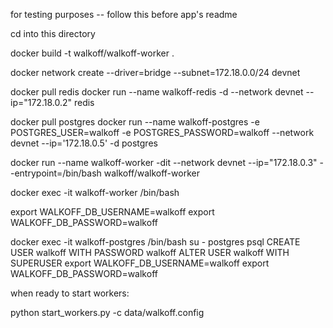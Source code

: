 for testing purposes -- follow this before app's readme

cd into this directory

docker build -t walkoff/walkoff-worker .

docker network create --driver=bridge --subnet=172.18.0.0/24 devnet

docker pull redis
docker run --name walkoff-redis -d --network devnet --ip="172.18.0.2" redis

docker pull postgres
docker run --name walkoff-postgres -e POSTGRES_USER=walkoff -e POSTGRES_PASSWORD=walkoff --network devnet --ip='172.18.0.5' -d postgres

docker run --name walkoff-worker -dit --network devnet --ip="172.18.0.3" --entrypoint=/bin/bash walkoff/walkoff-worker

docker exec -it walkoff-worker /bin/bash

export WALKOFF_DB_USERNAME=walkoff
export WALKOFF_DB_PASSWORD=walkoff

docker exec -it walkoff-postgres /bin/bash
su - postgres
psql
CREATE USER walkoff WITH PASSWORD walkoff
ALTER USER walkoff WITH SUPERUSER
export WALKOFF_DB_USERNAME=walkoff
export WALKOFF_DB_PASSWORD=walkoff

when ready to start workers:

python start_workers.py -c data/walkoff.config
